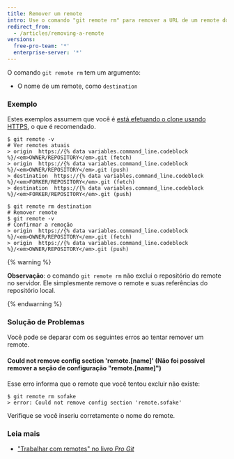 ```yaml
---
title: Remover um remote
intro: Use o comando "git remote rm" para remover a URL de um remote do repositório.
redirect_from:
  - /articles/removing-a-remote
versions:
  free-pro-team: '*'
  enterprise-server: '*'
---
```


O comando `git remote rm` tem um argumento:

* O nome de um remote, como `destination`

### Exemplo

Estes exemplos assumem que você é [está efetuando o clone usando HTTPS](/articles/which-remote-url-should-i-use/#cloning-with-https-urls), o que é recomendado.

```shell
$ git remote -v
# Ver remotes atuais
> origin  https://{% data variables.command_line.codeblock %}/<em>OWNER/REPOSITORY</em>.git (fetch)
> origin  https://{% data variables.command_line.codeblock %}/<em>OWNER/REPOSITORY</em>.git (push)
> destination  https://{% data variables.command_line.codeblock %}/<em>FORKER/REPOSITORY</em>.git (fetch)
> destination  https://{% data variables.command_line.codeblock %}/<em>FORKER/REPOSITORY</em>.git (push)

$ git remote rm destination
# Remover remote
$ git remote -v
# Confirmar a remoção
> origin  https://{% data variables.command_line.codeblock %}/<em>OWNER/REPOSITORY</em>.git (fetch)
> origin  https://{% data variables.command_line.codeblock %}/<em>OWNER/REPOSITORY</em>.git (push)
```

{% warning %}

**Observação**: o comando `git remote rm` não exclui o repositório do remote no servidor.  Ele simplesmente remove o remote e suas referências do repositório local.

{% endwarning %}

### Solução de Problemas

Você pode se deparar com os seguintes erros ao tentar remover um remote.

#### Could not remove config section 'remote.[name]' (Não foi possível remover a seção de configuração "remote.[name]")

Esse erro informa que o remote que você tentou excluir não existe:

```shell
$ git remote rm sofake
> error: Could not remove config section 'remote.sofake'
```

Verifique se você inseriu corretamente o nome do remote.

### Leia mais

- ["Trabalhar com remotes" no livro _Pro Git_](https://git-scm.com/book/en/Git-Basics-Working-with-Remotes)
